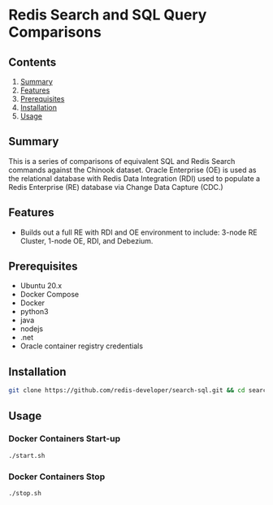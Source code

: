 # Redis Search and SQL Query Comparisons  

## Contents
1.  [Summary](#summary)
2.  [Features](#features)
3.  [Prerequisites](#prerequisites)
4.  [Installation](#installation)
5.  [Usage](#usage)

## Summary <a name="summary"></a>
This is a series of comparisons of equivalent SQL and Redis Search commands against the Chinook dataset.  Oracle Enterprise (OE) is used as the relational database with Redis Data Integration (RDI) used to populate a Redis Enterprise (RE) database via Change Data Capture (CDC.)

## Features <a name="features"></a>
- Builds out a full RE with RDI and OE environment to include:  3-node RE Cluster, 1-node OE, RDI, and Debezium.

## Prerequisites <a name="prerequisites"></a>
- Ubuntu 20.x
- Docker Compose
- Docker
- python3
- java
- nodejs
- .net
- Oracle container registry credentials

## Installation <a name="installation"></a>
```bash
git clone https://github.com/redis-developer/search-sql.git && cd search-sql
```

## Usage <a name="usage"></a>
### Docker Containers Start-up
```bash
./start.sh
```
### Docker Containers Stop
```bash
./stop.sh
```